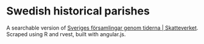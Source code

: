 Swedish historical parishes
=======================

A searchable version of [Sveriges församlingar genom tiderna | Skatteverket](http://www.skatteverket.se/privat/folkbokforing/omfolkbokforing/folkbokforingigaridag/sverigesforsamlingargenomtiderna/). Scraped using R and rvest, built with angular.js.


